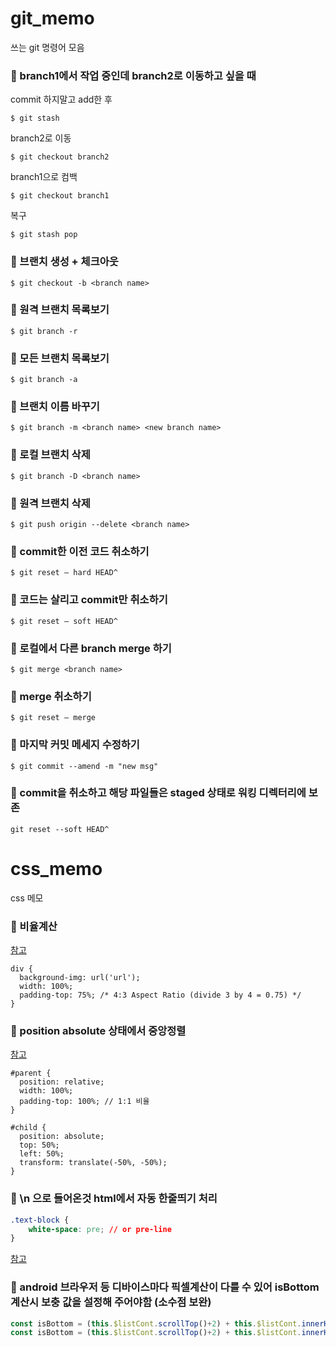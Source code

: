 # git_memo
쓰는 git 명령어 모음


### 🔶  branch1에서 작업 중인데 branch2로 이동하고 싶을 때
commit 하지말고 add한 후 <br>
```
$ git stash
```
branch2로 이동
```
$ git checkout branch2
```
branch1으로 컴백
```
$ git checkout branch1
```
복구
```
$ git stash pop
```

### 🔶  브랜치 생성 + 체크아웃
```
$ git checkout -b <branch name>
```

### 🔶 원격 브랜치 목록보기
```
$ git branch -r
```

### 🔶 모든 브랜치 목록보기
```
$ git branch -a
```

### 🔶 브랜치 이름 바꾸기
```
$ git branch -m <branch name> <new branch name>
```

### 🔶 로컬 브랜치 삭제
```
$ git branch -D <branch name>
```

### 🔶 원격 브랜치 삭제
```
$ git push origin --delete <branch name>
```

### 🔶 commit한 이전 코드 취소하기
```
$ git reset — hard HEAD^
```

### 🔶 코드는 살리고 commit만 취소하기
```
$ git reset — soft HEAD^
```
### 🔶 로컬에서 다른 branch merge 하기
```
$ git merge <branch name>
```

### 🔶 merge 취소하기
```
$ git reset — merge
```

### 🔶 마지막 커밋 메세지 수정하기
```
$ git commit --amend -m "new msg"
```

### 🔶 commit을 취소하고 해당 파일들은 staged 상태로 워킹 디렉터리에 보존
```
git reset --soft HEAD^
```

# css_memo
css 메모

### 🔶 비율계산
[참고](https://www.w3schools.com/howto/howto_css_aspect_ratio.asp)
```
div {
  background-img: url('url');
  width: 100%;
  padding-top: 75%; /* 4:3 Aspect Ratio (divide 3 by 4 = 0.75) */
}
```

### 🔶 position absolute 상태에서 중앙정렬
[참고](https://yuddomack.tistory.com/entry/div-%EA%B0%80%EC%9A%B4%EB%8D%B0-%EC%A0%95%EB%A0%ACfeat-position-absolute)
```
#parent {
  position: relative;
  width: 100%;
  padding-top: 100%; // 1:1 비율
}

#child {
  position: absolute;
  top: 50%;
  left: 50%;
  transform: translate(-50%, -50%);
}
```
### 🔶 \n 으로 들어온것 html에서 자동 한줄띄기 처리
```css
.text-block {
    white-space: pre; // or pre-line
}
```
[참고](https://stackoverflow.com/questions/54979287/replace-n-to-new-line-on-vuejs)

### 🔶 android 브라우저 등 디바이스마다 픽셀계산이 다를 수 있어 isBottom 계산시 보충 값을 설정해 주어야함 (소수점 보완)
```js
const isBottom = (this.$listCont.scrollTop()+2) + this.$listCont.innerHeight() >= this.lastScrollH;
const isBottom = (this.$listCont.scrollTop()+2) + this.$listCont.innerHeight() >= this.$listCont[0].scrollHeight;
```
